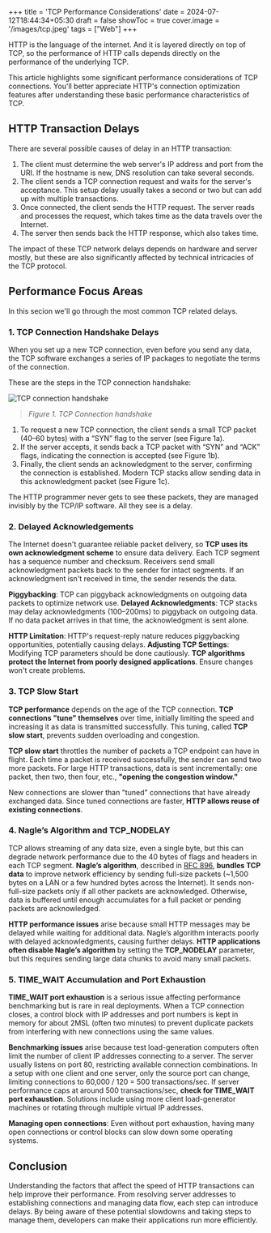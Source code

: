 +++
title = 'TCP Performance Considerations'
date = 2024-07-12T18:44:34+05:30
draft = false
showToc = true
cover.image = '/images/tcp.jpeg'
tags = ["Web"]
+++

HTTP is the language of the internet. And it is layered directly on top of TCP, so the performance of HTTP calls depends directly on the performance of the underlying TCP.

This article highlights some significant performance considerations of TCP connections. You'll better appreciate HTTP's connection optimization features after understanding these basic performance characteristics of TCP.

## HTTP Transaction Delays

There are several possible causes of delay in an HTTP transaction:

1. The client must determine the web server's IP address and port from the URI. If the hostname is new, DNS resolution can take several seconds.
2. The client sends a TCP connection request and waits for the server's acceptance. This setup delay usually takes a second or two but can add up with multiple transactions.
3. Once connected, the client sends the HTTP request. The server reads and processes the request, which takes time as the data travels over the Internet.
4. The server then sends back the HTTP response, which also takes time.

The impact of these TCP network delays depends on hardware and server mostly, but these are also significantly affected by technical intricacies of the TCP protocol.

## Performance Focus Areas

In this secion we'll go through the most common TCP related delays.

### 1. TCP Connection Handshake Delays

When you set up a new TCP connection, even before you send any data, the TCP software exchanges a series of IP packages to negotiate the terms of the connection.

These are the steps in the TCP connection handshake:

![TCP connection handshake](/images/tcp_handshake.png)

> _Figure 1. TCP Connection handshake_

1. To request a new TCP connection, the client sends a small TCP packet (40–60 bytes) with a “SYN” flag to the server (see Figure 1a).
2. If the server accepts, it sends back a TCP packet with “SYN” and “ACK” flags, indicating the connection is accepted (see Figure 1b).
3. Finally, the client sends an acknowledgment to the server, confirming the connection is established. Modern TCP stacks allow sending data in this acknowledgment packet (see Figure 1c).

The HTTP programmer never gets to see these packets, they are managed invisibly by the TCP/IP software. All they see is a delay.

### 2. Delayed Acknowledgements

The Internet doesn't guarantee reliable packet delivery, so **TCP uses its own acknowledgment scheme** to ensure data delivery. Each TCP segment has a sequence number and checksum. Receivers send small acknowledgment packets back to the sender for intact segments. If an acknowledgment isn't received in time, the sender resends the data.

**Piggybacking**: TCP can piggyback acknowledgments on outgoing data packets to optimize network use. **Delayed Acknowledgments**: TCP stacks may delay acknowledgments (100–200ms) to piggyback on outgoing data. If no data packet arrives in that time, the acknowledgment is sent alone.

**HTTP Limitation**: HTTP's request-reply nature reduces piggybacking opportunities, potentially causing delays. **Adjusting TCP Settings**: Modifying TCP parameters should be done cautiously. **TCP algorithms protect the Internet from poorly designed applications**. Ensure changes won't create problems.

### 3. TCP Slow Start

**TCP performance** depends on the age of the TCP connection. **TCP connections "tune" themselves** over time, initially limiting the speed and increasing it as data is transmitted successfully. This tuning, called **TCP slow start**, prevents sudden overloading and congestion.

**TCP slow start** throttles the number of packets a TCP endpoint can have in flight. Each time a packet is received successfully, the sender can send two more packets. For large HTTP transactions, data is sent incrementally: one packet, then two, then four, etc., **"opening the congestion window."**

New connections are slower than "tuned" connections that have already exchanged data. Since tuned connections are faster, **HTTP allows reuse of existing connections**.

### 4. Nagle’s Algorithm and TCP_NODELAY

TCP allows streaming of any data size, even a single byte, but this can degrade network performance due to the 40 bytes of flags and headers in each TCP segment. **Nagle’s algorithm**, described in [RFC 896](https://datatracker.ietf.org/doc/html/rfc896), **bundles TCP data** to improve network efficiency by sending full-size packets (~1,500 bytes on a LAN or a few hundred bytes across the Internet). It sends non-full-size packets only if all other packets are acknowledged. Otherwise, data is buffered until enough accumulates for a full packet or pending packets are acknowledged.

**HTTP performance issues** arise because small HTTP messages may be delayed while waiting for additional data. Nagle’s algorithm interacts poorly with delayed acknowledgments, causing further delays. **HTTP applications often disable Nagle’s algorithm** by setting the **TCP_NODELAY** parameter, but this requires sending large data chunks to avoid many small packets.

### 5. TIME_WAIT Accumulation and Port Exhaustion

**TIME_WAIT port exhaustion** is a serious issue affecting performance benchmarking but is rare in real deployments. When a TCP connection closes, a control block with IP addresses and port numbers is kept in memory for about 2MSL (often two minutes) to prevent duplicate packets from interfering with new connections using the same values.

**Benchmarking issues** arise because test load-generation computers often limit the number of client IP addresses connecting to a server. The server usually listens on port 80, restricting available connection combinations. In a setup with one client and one server, only the source port can change, limiting connections to 60,000 / 120 = 500 transactions/sec. If server performance caps at around 500 transactions/sec, **check for TIME_WAIT port exhaustion**. Solutions include using more client load-generator machines or rotating through multiple virtual IP addresses.

**Managing open connections**: Even without port exhaustion, having many open connections or control blocks can slow down some operating systems.

## Conclusion

Understanding the factors that affect the speed of HTTP transactions can help improve their performance. From resolving server addresses to establishing connections and managing data flow, each step can introduce delays. By being aware of these potential slowdowns and taking steps to manage them, developers can make their applications run more efficiently.
